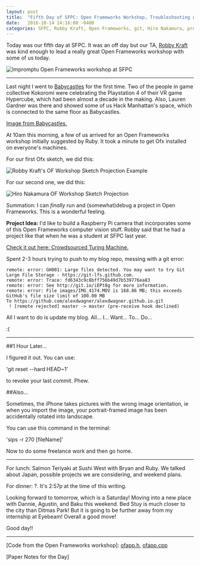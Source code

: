 ```yaml
---
layout: post
title:  "Fifth Day of SFPC: Open Frameworks Workshop, Troubleshooting git"
date:   2016-10-14 14:16:00 -0400
categories: SFPC, Robby Kraft, Open Frameworks, git, Hiro Nakamura, project idea
---
```


Today was our fifth day at SFPC. It was an off day but our TA, [Robby Kraft](www.robbykraft.com) was kind enough to lead a really great Open Frameworks workshop with some of us today.

![Impromptu Open Frameworks workshop at SFPC](/images/IMG_4215)

------

Last night I went to [Babycastles](http://www.babycastles.com/) for the first time. Two of the people in game collective Kokoromi were celebrating the Playstation 4 of their VR game Hypercube, which had been almost a decade in the making. Also, Lauren Gardner was there and showed some of us Hack Manhattan's space, which is connected to the same floor as Babycastles.

[Image from Babycastles.](/images/IMG_4202.JPG)

At 10am this morning, a few of us arrived for an Open Frameworks workshop initially suggested by Ruby. It took a minute to get Ofx installed on everyone's machines.

For our first Ofx sketch, we did this:

![Robby Kraft's OF Workshop Sketch Projection Example](/images/textRain_hiro.gif)

For our second one, we did this:

![Hiro Nakamura OF Workshop Sketch Projection](/images/textRain_hiro.gif)

Summation: I can *finally* run and (somewhat)debug a project in Open Frameworks. This is a wonderful feeling.

**Project Idea:** I'd like to build a Raspberry Pi camera that incorporates some of this Open Frameworks computer vision stuff. Robby said that he had a project like that when he was a student at SFPC last year.

[Check it out here: Crowdsourced Turing Machine.](https://vimeo.com/146826524)

Spent 2-3 hours trying to push to my blog repo, messing with a git error:

    remote: error: GH001: Large files detected. You may want to try Git Large File Storage - https://git-lfs.github.com.
    remote: error: Trace: fd6343c9c8bff756b49d7b539776ea83
    remote: error: See http://git.io/iEPt8g for more information.
    remote: error: File images/IMG_4174.MOV is 168.86 MB; this exceeds GitHub's file size limit of 100.00 MB
    To https://github.com/alexdwagner/alexdwagner.github.io.git
     ! [remote rejected] master -> master (pre-receive hook declined)

All I want to do is update my blog. All... I... Want... To... Do...

:(

--------

##1 Hour Later...

I figured it out. You can use:

'git reset --hard HEAD~1'

to revoke your last commit. Phew.

##Also...

Sometimes, the iPhone takes pictures with the wrong image orientation, ie when you import the image, your portrait-framed image has been accidentally rotated into landscape.

You can use this command in the terminal:

'sips -r 270 [fileName]'

Now to do some freelance work and then go home.

---

For lunch: Salmon Teriyaki at Sushi West with Bryan and Ruby. We talked about Japan, possible projects we are considering, and weekend plans.

For dinner: ?. It's 2:57p at the time of this writing.

Looking forward to tomorrow, which is a Saturday! Moving into a new place with Dannie, Agustin, and Baku this weekend. Bed Stuy is much closer to the city than Ditmas Park! But it is going to be further away from my internship at Eyebeam! Overall a good move!

Good day!!

------
[Code from the Open Frameworks workshop]: [ofapp.h](http://pastebin.com/qbXSqCuK), [ofapp.cpp](http://pastebin.com/LMz2rQHb)

[Paper Notes for the Day]
